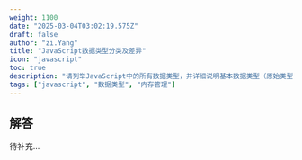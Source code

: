 ```yaml
---
weight: 1100
date: "2025-03-04T03:02:19.575Z"
draft: false
author: "zi.Yang"
title: "JavaScript数据类型分类及差异"
icon: "javascript"
toc: true
description: "请列举JavaScript中的所有数据类型，并详细说明基本数据类型（原始类型）与引用类型在内存存储方式、变量赋值行为以及值比较方式上的本质区别。"
tags: ["javascript", "数据类型", "内存管理"]
---
```


## 解答

待补充...
